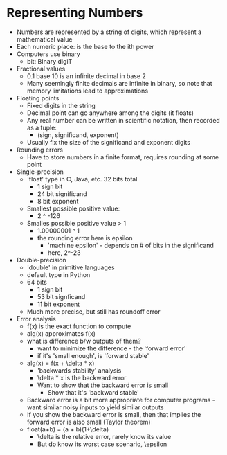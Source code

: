 # Representing Numbers
- Numbers are represented by a string of digits, which represent a mathematical value
- Each numeric place: is the base to the ith power
- Computers use binary
  - bit: BInary digiT
- Fractional values
  - 0.1 base 10 is an infinite decimal in base 2
  - Many seemingly finite decimals are infinite in binary, so note that memory limitations lead to approximations
- Floating points
  - Fixed digits in the string
  - Decimal point can go anywhere among the digits (it floats)
  - Any real number can be written in scientific notation, then recorded as a tuple:
    - (sign, significand, exponent)
  - Usually fix the size of the significand and exponent digits
- Rounding errors
  - Have to store numbers in a finite format, requires rounding at some point
- Single-precision
  - 'float' type in C, Java, etc. 32 bits total
    - 1 sign bit
    - 24 bit significand
    - 8 bit exponent
  - Smallest possible positive value:
    - 2 ^ -126
  - Smalles possible positive value > 1
    - 1.00000001 ^ 1
    - the rounding error here is epsilon
      - 'machine epsilon' - depends on # of bits in the significand
      - here, 2^-23
- Double-precision
  - 'double' in primitive languages
  - default type in Python
  - 64 bits
    - 1 sign bit
    - 53 bit signficand
    - 11 bit exponent
  - Much more precise, but still has roundoff error
- Error analysis
  - f(x) is the exact function to compute
  - alg(x) approximates f(x)
  - what is difference b/w outputs of them?
    - want to minimize the difference - the 'forward error'
    - if it's 'small enough', is 'forward stable'
  - alg(x) = f(x + \delta * x)
    - 'backwards stability' analysis
    - \delta * x is the backward error
    - Want to show that the backward error is small
      - Show that it's 'backward stable'
  - Backward error is a bit more appropriate for computer programs - want similar noisy inputs to yield similar outputs
  - If you show the backward error is small, then that implies the forward error is also small (Taylor theorem)
  - float(a+b) = (a + b)(1+\delta)
    - \delta is the relative error, rarely know its value
    - But do know its worst case scenario, \epsilon
  
